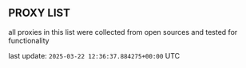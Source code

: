 ## PROXY LIST

all proxies in this list were collected from open sources and tested for functionality

last update: `2025-03-22 12:36:37.884275+00:00` UTC